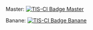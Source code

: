 Master: [![TIS-CI Badge Master](https://dev.ci.trust-in-soft.com/projects/Aaylor/foo.svg "Badge master")](https://dev.ci.trust-in-soft.com/projects/Aaylor/foo/latest)

Banane: [![TIS-CI Badge Banane](https://dev.ci.trust-in-soft.com/projects/Aaylor/foo.svg?branch=banane "Badge banane")](https://dev.ci.trust-in-soft.com/projects/Aaylor/foo/latest)

